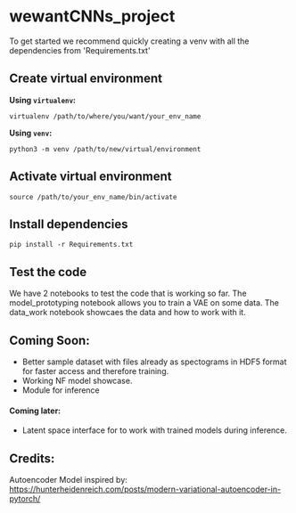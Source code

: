# wewantCNNs_project
To get started we recommend quickly creating a venv with all the dependencies from 'Requirements.txt'
## Create virtual environment
**Using `virtualenv`:**
```
virtualenv /path/to/where/you/want/your_env_name
```
**Using `venv`:**
```
python3 -m venv /path/to/new/virtual/environment
```

## Activate virtual environment

```
source /path/to/your_env_name/bin/activate
```

## Install dependencies

```
pip install -r Requirements.txt
```

## Test the code

We have 2 notebooks to test the code that is working so far. 
The model_prototyping notebook allows you to train a VAE on some data.
The data_work notebook showcaes the data and how to work with it.

## Coming Soon:

 - Better sample dataset with files already as spectograms in HDF5 format for faster access and therefore training.
 - Working NF model showcase.
 - Module for inference 
#### Coming later:

- Latent space interface for to work with trained models during inference.

## Credits:

Autoencoder Model inspired by: https://hunterheidenreich.com/posts/modern-variational-autoencoder-in-pytorch/